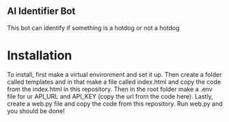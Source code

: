 ## AI Identifier Bot

This bot can identify if something is a hotdog or not a hotdog

# Installation
To install, first make a virtual environment and set it up.
Then create a folder called templates and in that make a file called index.html and copy the code from the index.html in this repository.
Then in the root folder make a .env file for ur API_URL and API_KEY (copy the url from the code here).
Lastly, create a web.py file and copy the code from this repository.
Run web.py and you should be done!
